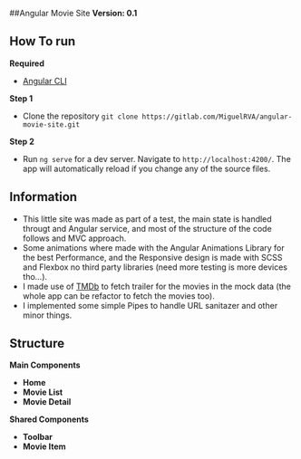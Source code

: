 ##Angular Movie Site
**Version: 0.1**

## How To run

**Required**

- [Angular CLI](https://cli.angular.io/)

**Step 1**

- Clone the repository `git clone https://gitlab.com/MiguelRVA/angular-movie-site.git`

**Step 2**

- Run `ng serve` for a dev server. Navigate to `http://localhost:4200/`. The app will automatically reload if you change any of the source files.

## Information

- This little site was made as part of a test, the main state is handled througt and Angular service, and most of the structure of the code follows and MVC approach.
- Some animations where made with the Angular Animations Library for the best Performance, and the Responsive design is made with SCSS and Flexbox no third party libraries (need more testing is more devices tho...).
- I made use of [TMDb](https://www.themoviedb.org/) to fetch trailer for the movies in the mock data (the whole app can be refactor to fetch the movies too).
- I implemented some simple Pipes to handle URL sanitazer and other minor things.

## Structure

**Main Components**

- **Home**
- **Movie List**
- **Movie Detail**

**Shared Components**

- **Toolbar**
- **Movie Item**
